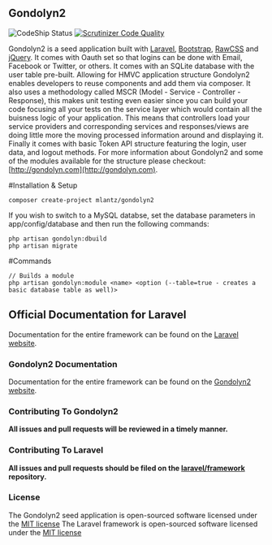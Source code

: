 ## Gondolyn2

![CodeShip Status](https://codeship.com/projects/4157cbc0-bb7a-0132-d17b-3e819ad11634/status?branch=master) [![Scrutinizer Code Quality](https://scrutinizer-ci.com/g/mlantz/Gondolyn2/badges/quality-score.png?b=master)](https://scrutinizer-ci.com/g/mlantz/Gondolyn2/?branch=master)

Gondolyn2 is a seed application built with [Laravel](http://laravel.com), [Bootstrap](http://getbootstrap.com), [RawCSS](https://github.com/mlantz/rawCSS) and [jQuery](http://jquery.com). It comes with Oauth set so that logins can be done with Email, Facebook or Twitter, or others. It comes with an SQLite database with the user table pre-built. Allowing for HMVC application structure Gondolyn2 enables developers to reuse components and add them via composer. It also uses a methodology called MSCR (Model - Service - Controller - Response), this makes unit testing even easier since you can build your code focusing all your tests on the service layer which would contain all the buisness logic of your application. This means that controllers load your service providers and corresponding services and responses/views are doing little more the moving processed information around and displaying it. Finally it comes with basic Token API structure featuring the login, user data, and logout methods. For more information about Gondolyn2 and some of the modules available for the structure please checkout: [http://gondolyn.com](http://gondolyn.com).

#Installation & Setup

```
composer create-project mlantz/gondolyn2
```

If you wish to switch to a MySQL databse, set the database parameters in app/config/database and then run the following commands:

```
php artisan gondolyn:dbuild
php artisan migrate
```

#Commands

```
// Builds a module
php artisan gondolyn:module <name> <option (--table=true - creates a basic database table as well)>
```

## Official Documentation for Laravel

Documentation for the entire framework can be found on the [Laravel website](http://laravel.com/docs).

### Gondolyn2 Documentation

Documentation for the entire framework can be found on the [Gondolyn2 website](http://gondolyn.com).

### Contributing To Gondolyn2

**All issues and pull requests will be reviewed in a timely manner.**

### Contributing To Laravel

**All issues and pull requests should be filed on the [laravel/framework](http://github.com/laravel/framework) repository.**

### License

The Gondolyn2 seed application is open-sourced software licensed under the [MIT license](http://opensource.org/licenses/MIT)
The Laravel framework is open-sourced software licensed under the [MIT license](http://opensource.org/licenses/MIT)
